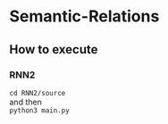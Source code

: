 # Semantic-Relations

## How to execute

### RNN2
```cd RNN2/source``` <br>
and then <br>
```python3 main.py```
